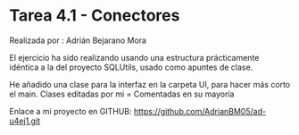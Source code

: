 # Tarea 4.1 - Conectores
Realizada por : Adrián Bejarano Mora

El ejercicio ha sido realizando usando una estructura prácticamente idéntica a la del proyecto
SQLUtils, usado como apuntes de clase.

He añadido una clase para la interfaz en la carpeta UI, para hacer más corto el main.
Clases editadas por mi = Comentadas en su mayoría

Enlace a mi proyecto en GITHUB: https://github.com/AdrianBM05/ad-u4ej1.git

